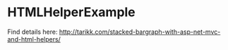 HTMLHelperExample
=================

Find details here: http://tarikk.com/stacked-bargraph-with-asp-net-mvc-and-html-helpers/
